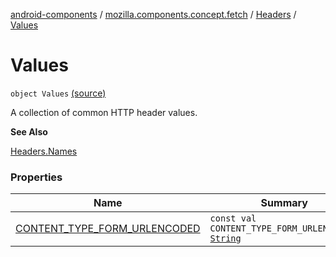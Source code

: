 [android-components](../../../index.md) / [mozilla.components.concept.fetch](../../index.md) / [Headers](../index.md) / [Values](./index.md)

# Values

`object Values` [(source)](https://github.com/mozilla-mobile/android-components/blob/master/components/concept/fetch/src/main/java/mozilla/components/concept/fetch/Headers.kt#L64)

A collection of common HTTP header values.

**See Also**

[Headers.Names](../-names/index.md)

### Properties

| Name | Summary |
|---|---|
| [CONTENT_TYPE_FORM_URLENCODED](-c-o-n-t-e-n-t_-t-y-p-e_-f-o-r-m_-u-r-l-e-n-c-o-d-e-d.md) | `const val CONTENT_TYPE_FORM_URLENCODED: `[`String`](https://kotlinlang.org/api/latest/jvm/stdlib/kotlin/-string/index.html) |
